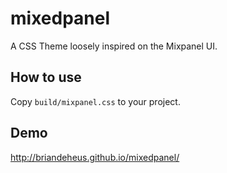 # mixedpanel
A CSS Theme loosely inspired on the Mixpanel UI.

## How to use
Copy `build/mixpanel.css` to your project.

## Demo
http://briandeheus.github.io/mixedpanel/
